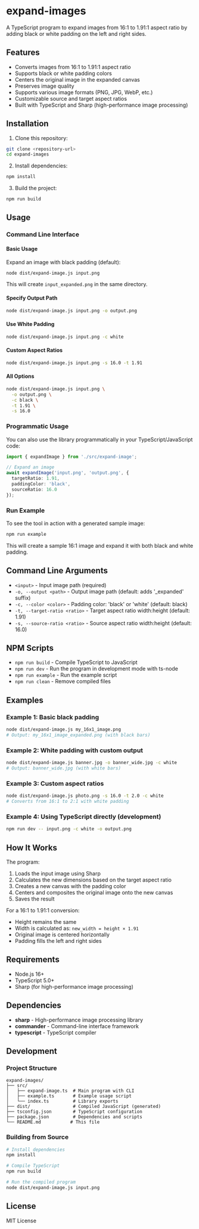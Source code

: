 # expand-images

A TypeScript program to expand images from 16:1 to 1.91:1 aspect ratio by adding black or white padding on the left and right sides.

## Features

- Converts images from 16:1 to 1.91:1 aspect ratio
- Supports black or white padding colors
- Centers the original image in the expanded canvas
- Preserves image quality
- Supports various image formats (PNG, JPG, WebP, etc.)
- Customizable source and target aspect ratios
- Built with TypeScript and Sharp (high-performance image processing)

## Installation

1. Clone this repository:
```bash
git clone <repository-url>
cd expand-images
```

2. Install dependencies:
```bash
npm install
```

3. Build the project:
```bash
npm run build
```

## Usage

### Command Line Interface

#### Basic Usage

Expand an image with black padding (default):
```bash
node dist/expand-image.js input.png
```

This will create `input_expanded.png` in the same directory.

#### Specify Output Path

```bash
node dist/expand-image.js input.png -o output.png
```

#### Use White Padding

```bash
node dist/expand-image.js input.png -c white
```

#### Custom Aspect Ratios

```bash
node dist/expand-image.js input.png -s 16.0 -t 1.91
```

#### All Options

```bash
node dist/expand-image.js input.png \
  -o output.png \
  -c black \
  -t 1.91 \
  -s 16.0
```

### Programmatic Usage

You can also use the library programmatically in your TypeScript/JavaScript code:

```typescript
import { expandImage } from './src/expand-image';

// Expand an image
await expandImage('input.png', 'output.png', {
  targetRatio: 1.91,
  paddingColor: 'black',
  sourceRatio: 16.0
});
```

### Run Example

To see the tool in action with a generated sample image:

```bash
npm run example
```

This will create a sample 16:1 image and expand it with both black and white padding.

## Command Line Arguments

- `<input>` - Input image path (required)
- `-o, --output <path>` - Output image path (default: adds '_expanded' suffix)
- `-c, --color <color>` - Padding color: 'black' or 'white' (default: black)
- `-t, --target-ratio <ratio>` - Target aspect ratio width:height (default: 1.91)
- `-s, --source-ratio <ratio>` - Source aspect ratio width:height (default: 16.0)

## NPM Scripts

- `npm run build` - Compile TypeScript to JavaScript
- `npm run dev` - Run the program in development mode with ts-node
- `npm run example` - Run the example script
- `npm run clean` - Remove compiled files

## Examples

### Example 1: Basic black padding
```bash
node dist/expand-image.js my_16x1_image.png
# Output: my_16x1_image_expanded.png (with black bars)
```

### Example 2: White padding with custom output
```bash
node dist/expand-image.js banner.jpg -o banner_wide.jpg -c white
# Output: banner_wide.jpg (with white bars)
```

### Example 3: Custom aspect ratios
```bash
node dist/expand-image.js photo.png -s 16.0 -t 2.0 -c white
# Converts from 16:1 to 2:1 with white padding
```

### Example 4: Using TypeScript directly (development)
```bash
npm run dev -- input.png -c white -o output.png
```

## How It Works

The program:
1. Loads the input image using Sharp
2. Calculates the new dimensions based on the target aspect ratio
3. Creates a new canvas with the padding color
4. Centers and composites the original image onto the new canvas
5. Saves the result

For a 16:1 to 1.91:1 conversion:
- Height remains the same
- Width is calculated as: `new_width = height × 1.91`
- Original image is centered horizontally
- Padding fills the left and right sides

## Requirements

- Node.js 16+
- TypeScript 5.0+
- Sharp (for high-performance image processing)

## Dependencies

- **sharp** - High-performance image processing library
- **commander** - Command-line interface framework
- **typescript** - TypeScript compiler

## Development

### Project Structure

```
expand-images/
├── src/
│   ├── expand-image.ts  # Main program with CLI
│   ├── example.ts       # Example usage script
│   └── index.ts         # Library exports
├── dist/                # Compiled JavaScript (generated)
├── tsconfig.json        # TypeScript configuration
├── package.json         # Dependencies and scripts
└── README.md           # This file
```

### Building from Source

```bash
# Install dependencies
npm install

# Compile TypeScript
npm run build

# Run the compiled program
node dist/expand-image.js input.png
```

## License

MIT License
